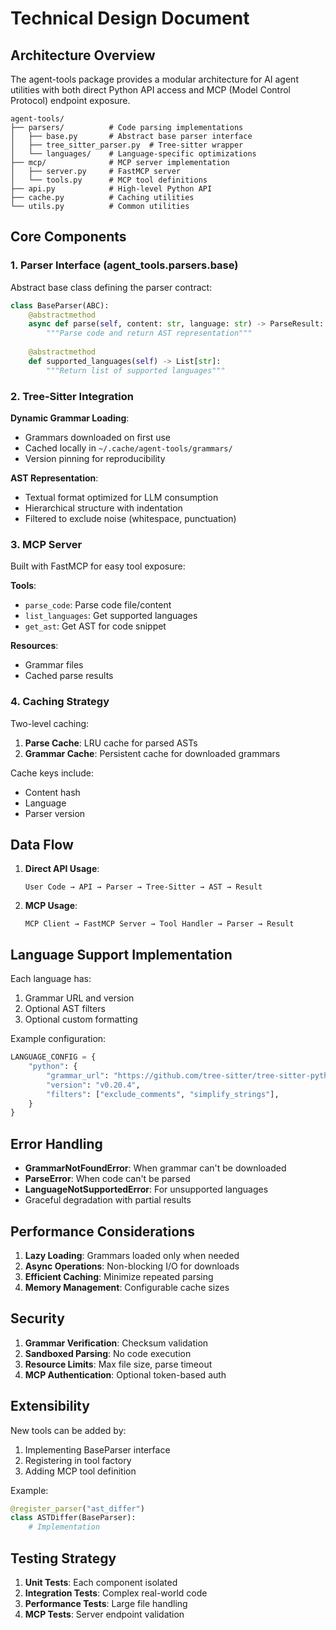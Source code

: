 # Technical Design Document

## Architecture Overview

The agent-tools package provides a modular architecture for AI agent utilities with both direct Python API access and MCP (Model Control Protocol) endpoint exposure.

```
agent-tools/
├── parsers/          # Code parsing implementations
│   ├── base.py       # Abstract base parser interface
│   ├── tree_sitter_parser.py  # Tree-sitter wrapper
│   └── languages/    # Language-specific optimizations
├── mcp/              # MCP server implementation
│   ├── server.py     # FastMCP server
│   └── tools.py      # MCP tool definitions
├── api.py            # High-level Python API
├── cache.py          # Caching utilities
└── utils.py          # Common utilities
```

## Core Components

### 1. Parser Interface (agent_tools.parsers.base)

Abstract base class defining the parser contract:

```python
class BaseParser(ABC):
    @abstractmethod
    async def parse(self, content: str, language: str) -> ParseResult:
        """Parse code and return AST representation"""
        
    @abstractmethod
    def supported_languages(self) -> List[str]:
        """Return list of supported languages"""
```

### 2. Tree-Sitter Integration

**Dynamic Grammar Loading**:
- Grammars downloaded on first use
- Cached locally in `~/.cache/agent-tools/grammars/`
- Version pinning for reproducibility

**AST Representation**:
- Textual format optimized for LLM consumption
- Hierarchical structure with indentation
- Filtered to exclude noise (whitespace, punctuation)

### 3. MCP Server

Built with FastMCP for easy tool exposure:

**Tools**:
- `parse_code`: Parse code file/content
- `list_languages`: Get supported languages
- `get_ast`: Get AST for code snippet

**Resources**:
- Grammar files
- Cached parse results

### 4. Caching Strategy

Two-level caching:
1. **Parse Cache**: LRU cache for parsed ASTs
2. **Grammar Cache**: Persistent cache for downloaded grammars

Cache keys include:
- Content hash
- Language
- Parser version

## Data Flow

1. **Direct API Usage**:
   ```
   User Code → API → Parser → Tree-Sitter → AST → Result
   ```

2. **MCP Usage**:
   ```
   MCP Client → FastMCP Server → Tool Handler → Parser → Result
   ```

## Language Support Implementation

Each language has:
1. Grammar URL and version
2. Optional AST filters
3. Optional custom formatting

Example configuration:
```python
LANGUAGE_CONFIG = {
    "python": {
        "grammar_url": "https://github.com/tree-sitter/tree-sitter-python",
        "version": "v0.20.4",
        "filters": ["exclude_comments", "simplify_strings"],
    }
}
```

## Error Handling

- **GrammarNotFoundError**: When grammar can't be downloaded
- **ParseError**: When code can't be parsed
- **LanguageNotSupportedError**: For unsupported languages
- Graceful degradation with partial results

## Performance Considerations

1. **Lazy Loading**: Grammars loaded only when needed
2. **Async Operations**: Non-blocking I/O for downloads
3. **Efficient Caching**: Minimize repeated parsing
4. **Memory Management**: Configurable cache sizes

## Security

1. **Grammar Verification**: Checksum validation
2. **Sandboxed Parsing**: No code execution
3. **Resource Limits**: Max file size, parse timeout
4. **MCP Authentication**: Optional token-based auth

## Extensibility

New tools can be added by:
1. Implementing BaseParser interface
2. Registering in tool factory
3. Adding MCP tool definition

Example:
```python
@register_parser("ast_differ")
class ASTDiffer(BaseParser):
    # Implementation
```

## Testing Strategy

1. **Unit Tests**: Each component isolated
2. **Integration Tests**: Complex real-world code
3. **Performance Tests**: Large file handling
4. **MCP Tests**: Server endpoint validation
